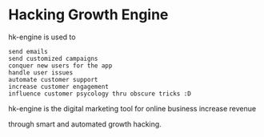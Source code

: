 Hacking Growth Engine
=====

hk-engine is used to

    send emails
    send customized campaigns
    conquer new users for the app
    handle user issues
    automate customer support
    increase customer engagement
    influence customer psycology thru obscure tricks :D

hk-engine is the digital marketing tool for online business increase revenue

through smart and automated growth hacking.
